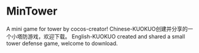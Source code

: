 # MinTower
A mini game for tower by cocos-creator!
Chinese-KUOKUO创建并分享的一个小塔防游戏，欢迎下载。
English-KUOKUO created and shared a small tower defense game, welcome to download.
